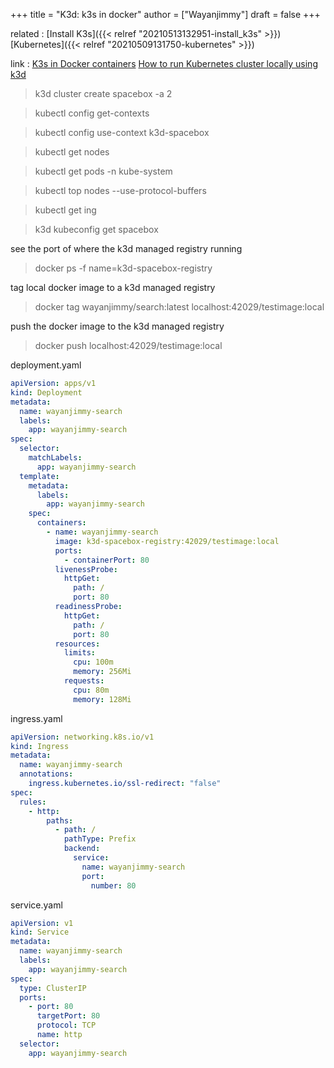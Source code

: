 +++
title = "K3d: k3s in docker"
author = ["Wayanjimmy"]
draft = false
+++

related
: [Install K3s]({{< relref "20210513132951-install_k3s" >}}) [Kubernetes]({{< relref "20210509131750-kubernetes" >}})

link
: [K3s in Docker containers](https://youtu.be/CxylDAwQQSI) [How to run Kubernetes cluster locally using k3d](https://youtu.be/mCesuGk-Fks)

> k3d cluster create spacebox -a 2

<!--quoteend-->

> kubectl config get-contexts

<!--quoteend-->

> kubectl config use-context k3d-spacebox

<!--quoteend-->

> kubectl get nodes

<!--quoteend-->

> kubectl get pods -n kube-system

<!--quoteend-->

> kubectl top nodes --use-protocol-buffers

<!--quoteend-->

> kubectl get ing

<!--quoteend-->

> k3d kubeconfig get spacebox

see the port of where the k3d managed registry running

> docker ps -f name=k3d-spacebox-registry

tag local docker image to a k3d managed registry

> docker tag wayanjimmy/search:latest localhost:42029/testimage:local

push the docker image to the k3d managed registry

> docker push localhost:42029/testimage:local

deployment.yaml

```yaml
apiVersion: apps/v1
kind: Deployment
metadata:
  name: wayanjimmy-search
  labels:
    app: wayanjimmy-search
spec:
  selector:
    matchLabels:
      app: wayanjimmy-search
  template:
    metadata:
      labels:
        app: wayanjimmy-search
    spec:
      containers:
        - name: wayanjimmy-search
          image: k3d-spacebox-registry:42029/testimage:local
          ports:
            - containerPort: 80
          livenessProbe:
            httpGet:
              path: /
              port: 80
          readinessProbe:
            httpGet:
              path: /
              port: 80
          resources:
            limits:
              cpu: 100m
              memory: 256Mi
            requests:
              cpu: 80m
              memory: 128Mi

```

ingress.yaml

```yaml
apiVersion: networking.k8s.io/v1
kind: Ingress
metadata:
  name: wayanjimmy-search
  annotations:
    ingress.kubernetes.io/ssl-redirect: "false"
spec:
  rules:
    - http:
        paths:
          - path: /
            pathType: Prefix
            backend:
              service:
                name: wayanjimmy-search
                port:
                  number: 80
```

service.yaml

```yaml
apiVersion: v1
kind: Service
metadata:
  name: wayanjimmy-search
  labels:
    app: wayanjimmy-search
spec:
  type: ClusterIP
  ports:
    - port: 80
      targetPort: 80
      protocol: TCP
      name: http
  selector:
    app: wayanjimmy-search
```

